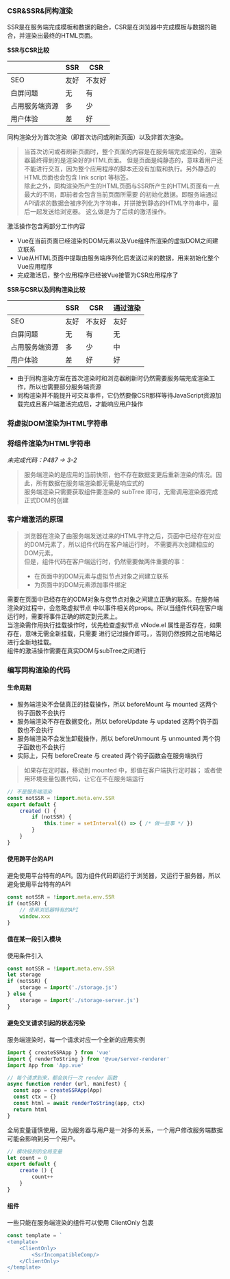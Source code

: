 ### CSR&SSR&同构渲染
SSR是在服务端完成模板和数据的融合，CSR是在浏览器中完成模板与数据的融合，并渲染出最终的HTML页面。

**SSR与CSR比较**  

|               |SSR            |CSR        |
|---------------|--------------|------------|
|SEO            |友好           |不友好       |
|白屏问题        |无             |有          |
|占用服务端资源   |多             |少          |
|用户体验        |差             |好          |

同构渲染分为首次渲染（即首次访问或刷新页面）以及非首次渲染。  
> 当首次访问或者刷新页面时，整个页面的内容是在服务端完成渲染的，渲染器最终得到的是渲染好的HTML页面。
>   但是页面是纯静态的，意味着用户还不能进行交互，因为整个应用程序的脚本还没有加载和执行。另外静态的
>   HTML页面也会包含 link script 等标签。  
> 除此之外，同构渲染所产生的HTML页面与SSR所产生的HTML页面有一点最大的不同，即前者会包含当前页面所需要
>   的初始化数据。即服务端通过API请求的数据会被序列化为字符串，并拼接到静态的HTML字符串中，最后一起发送给浏览器。
>   这么做是为了后续的激活操作。

激活操作包含两部分工作内容
 - Vue在当前页面已经渲染的DOM元素以及Vue组件所渲染的虚拟DOM之间建立联系
 - Vue从HTML页面中提取由服务端序列化后发送过来的数据，用来初始化整个Vue应用程序
 - 完成激活后，整个应用程序已经被Vue接管为CSR应用程序了
 

**SSR与CSR以及同构渲染比较**  

|               |SSR            |CSR        |通过渲染     |
|---------------|--------------|------------|------------|
|SEO            |友好           |不友好       |友好        |
|白屏问题        |无             |有          |无          |
|占用服务端资源   |多             |少          |中          |
|用户体验        |差             |好          |好          |

 - 由于同构渲染方案在首次渲染时和浏览器刷新时仍然需要服务端完成渲染工作，所以也需要部分服务端资源
 - 同构渲染并不能提升可交互事件，它仍然要像CSR那样等待JavaScript资源加载完成且客户端激活完成后，才能响应用户操作

### 将虚拟DOM渲染为HTML字符串

### 将组件渲染为HTML字符串

_未完成代码：P487 -> 3-2_  

> 服务端渲染的是应用的当前快照，他不存在数据变更后重新渲染的情况。因此，所有数据在服务端渲染都无需是响应式的  
> 服务端渲染只需要获取组件要渲染的 subTree 即可，无需调用渲染器完成正式DOM的创建

### 客户端激活的原理

> 浏览器在渲染了由服务端发送过来的HTML字符之后，页面中已经存在对应的DOM元素了，所以组件代码在客户端运行时，
>   不需要再次创建相应的DOM元素。  
> 但是，组件代码在客户端运行时，仍然需要做两件重要的事：  
>   - 在页面中的DOM元素与虚拟节点对象之间建立联系
>   - 为页面中的DOM元素添加事件绑定

需要在页面中已经存在的ODM对象与您节点对象之间建立正确的联系。在服务端渲染的过程中，会忽略虚拟节点
    中以事件相关的props。所以当组件代码在客户端运行时，需要将事件正确的绑定到元素上。  
当渲染需作用执行挂载操作时，优先检查虚拟节点 vNode.el 属性是否存在，如果存在，意味无需全新挂载，只需要
    进行记过操作即可。，否则仍然按照之前地略记进行全新地挂载。  
组件的激活操作需要在真实DOM与subTree之间进行

### 编写同构渲染的代码

#### 生命周期
 - 服务端渲染不会做真正的挂载操作，所以 beforeMount 与 mounted 这两个钩子函数不会执行
 - 服务端渲染不存在数据变化，所以 beforeUpdate 与 updated 这两个钩子函数也不会执行
 - 服务端渲染不会发生卸载操作，所以 beforeUnmount 与 unmounted 两个钩子函数也不会执行
 - 实际上，只有 beforeCreate 与 created 两个钩子函数会在服务端执行

> 如果存在定时器，移动到 mounted 中，即值在客户端执行定时器；
>   或者使用环境变量包裹代码，让它在不在服务端运行

```javascript
// 不是服务端渲染
const notSSR = !import.meta.env.SSR
export default {
    created () {
        if (notSSR) {
            this.timer = setInterval(() => { /* 做一些事 */ })
        }
    }
}
```

#### 使用跨平台的API
 避免使用平台特有的API。因为组件代码即运行于浏览器，又运行于服务器，所以避免使用平台特有的API

```javascript
const notSSR = !import.meta.env.SSR
if (notSSR) {
    // 使用浏览器特有的API
    window.xxx
}
```

#### 值在某一段引入模块
 使用条件引入

```javascript
const notSSR = !import.meta.env.SSR
let storage
if (notSSR) {
    storage = import('./storage.js')
} else {
    storage = import('./storage-server.js')
}
```

#### 避免交叉请求引起的状态污染
 服务端渲染时，每一个请求对应一个全新的应用实例

```javascript
import { createSSRApp } from 'vue'
import { renderToString } from '@vue/server-renderer'
import App from 'App.vue'

// 每个请求到来，都会执行一次 render 函数
async function render (url, manifest) {
  const app = createSSRApp(App)
  const ctx = {}
  const html = await renderToString(app, ctx)
  return html
}
```

全局变量谨慎使用，因为服务器与用户是一对多的关系，一个用户修改服务端数据可能会影响到另一个用户。
```javascript
// 模块级别的全局变量
let count = 0
export default {
    create () {
        count++
    }
}
```

#### <ClientOnly>组件
一些只能在服务端渲染的组件可以使用 ClientOnly 包裹

```javascript
const template = `
<template>
    <ClientOnly>
        <SsrIncompatibleComp/>
    </ClientOnly>
</template>
`
```
